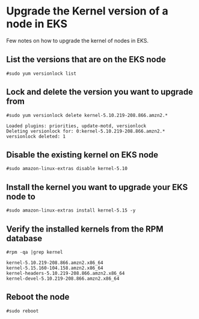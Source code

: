 
# Upgrade the Kernel version of a node in EKS
Few notes on how to upgrade the kernel of nodes in EKS.

## List the versions that are on the EKS node
```
#sudo yum versionlock list
```

## Lock and delete the version you want to upgrade from

```
#sudo yum versionlock delete kernel-5.10.219-208.866.amzn2.*

Loaded plugins: priorities, update-motd, versionlock
Deleting versionlock for: 0:kernel-5.10.219-208.866.amzn2.*
versionlock deleted: 1
```

## Disable the existing kernel on EKS node

```
#sudo amazon-linux-extras disable kernel-5.10
```

## Install the kernel you want to upgrade your EKS node to

```
#sudo amazon-linux-extras install kernel-5.15 -y
```
## Verify the installed kernels from the RPM database

```
#rpm -qa |grep kernel

kernel-5.10.219-208.866.amzn2.x86_64
kernel-5.15.160-104.158.amzn2.x86_64
kernel-headers-5.10.219-208.866.amzn2.x86_64
kernel-devel-5.10.219-208.866.amzn2.x86_64
```
## Reboot the node

```
#sudo reboot
```
